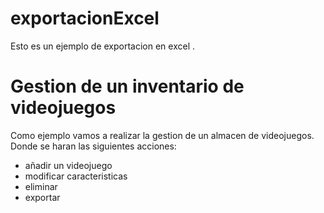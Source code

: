 # exportacionExcel
Esto es un ejemplo de exportacion en excel .

# Gestion de un inventario de videojuegos
Como ejemplo vamos a realizar la gestion de un almacen de videojuegos. Donde se haran las siguientes acciones: 

* añadir un videojuego
* modificar caracteristicas 
* eliminar
* exportar
